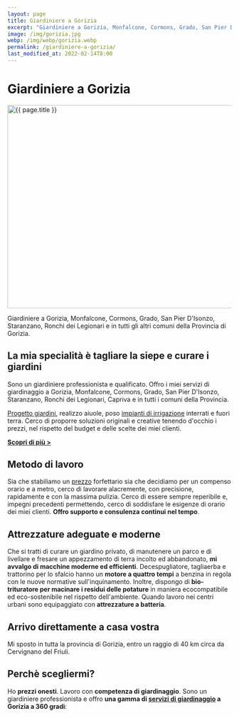 ```yaml
---
layout: page
title: Giardiniere a Gorizia
excerpt: "Giardiniere a Gorizia, Monfalcone, Cormons, Grado, San Pier D'Isonzo, Staranzano, Ronchi dei Legionari e in tutti i comuni della provincia di Gorizia."
image: /img/gorizia.jpg
webp: /img/webp/gorizia.webp
permalink: /giardiniere-a-gorizia/
last_modified_at: 2022-02-14T8:00
---
```

# Giardiniere a Gorizia

<picture>
  <source srcset="{{ page.webp }}" type="image/webp">
  <source srcset="{{ page.image }}" type="image/jpeg">
  <img src="{{ page.image }}" width="800" height="456" alt="{{ page.title }}" title="{{ page.title }}"/>
</picture>

Giardiniere a Gorizia, Monfalcone, Cormons, Grado, San Pier D'Isonzo, Staranzano, Ronchi dei Legionari e in tutti gli altri comuni della Provincia di Gorizia.

## La mia specialità è tagliare la siepe e curare i giardini
Sono un giardiniere professionista e qualificato. Offro i miei servizi di giardinaggio a Gorizia, Monfalcone, Cormons, Grado, San Pier D'Isonzo, Staranzano, Ronchi dei Legionari, Capriva e in tutti i comuni della Provincia.

[Progetto giardini](/servizi/progettazione-giardini/ "Affida a Potasiepe il progetto del tuo giardino"), realizzo aiuole, poso [impianti di irrigazione](/prodotti/impianti-di-irrigazione/ "Ottieni un impianto di irrigazione a regola d'arte") interrati e fuori terra. Cerco di proporre soluzioni originali e creative tenendo d'occhio i prezzi, nel rispetto del budget e delle scelte dei miei clienti.

**[Scopri di più &gt;](/chi-sono/ "Chi sono")**

## Metodo di lavoro
Sia che stabiliamo un [prezzo](/prezzi/ "Scopri i prezzi di giardiniere Potasiepe") forfettario sia che decidiamo per un compenso orario e a metro, cerco di lavorare alacremente, con precisione, rapidamente e con la massima pulizia.
Cerco di essere sempre reperibile e, impegni precedenti permettendo, cerco di soddisfare le esigenze di orario dei miei clienti. **Offro supporto e consulenza continui nel tempo**.

## Attrezzature adeguate e moderne
Che si tratti di curare un giardino privato, di manutenere un parco e di livellare e fresare un appezzamento di terra incolto ed abbandonato, **mi avvalgo di macchine moderne ed efficienti**. Decespugliatore, tagliaerba e trattorino per lo sfalcio hanno un **motore a quattro tempi** a benzina in regola con le nuove normative sull'inquinamento. Inoltre, dispongo di **bio-trituratore per macinare i residui delle potature** in maniera ecocompatibile ed eco-sostenibile nel rispetto dell'ambiente.
Quando lavoro nei centri urbani sono equipaggiato con **attrezzature a batteria**.

## Arrivo direttamente a casa vostra
Mi sposto in tutta la provincia di Gorizia, entro un raggio di 40 km circa da Cervignano del Friuli.


## Perchè scegliermi?
Ho **prezzi onesti**. Lavoro con **competenza di giardinaggio**. Sono un giardiniere professionista e offro **una gamma di [servizi di giardinaggio](/servizi/ "Scopri i servizi di giardinaggio di giardiniere Potasiepe") a Gorizia a 360 gradi**:
